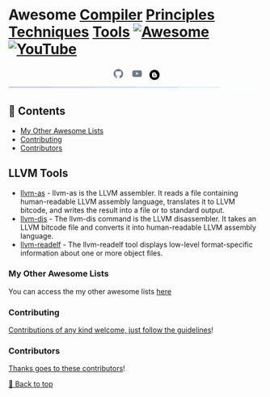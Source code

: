 # Awesome [Compiler](https://en.wikipedia.org/wiki/Compiler) [Principles](https://hpc-wiki.info/hpc/Compiler) [Techniques](http://wiki.osdev.org/Making_a_Compiler) [Tools](https://www.reddit.com/r/Compilers/) [![Awesome](https://awesome.re/badge.svg)](https://awesome.re) [![YouTube](https://img.shields.io/badge/YouTube-%23FF0000.svg?style=for-the-badge&logo=YouTube&logoColor=white)](https://youtube.com/playlist?list=PL9V4Zu3RroiWINf4BVoCw0-4SJkjAXaKD&si=KsGRH38DUGX5hiWw)
<p align="center">
    <a href="https://github.com/cybersecurity-dev/"><img height="25" src="https://github.com/cybersecurity-dev/cybersecurity-dev/blob/main/assets/github.svg" alt="GitHub"></a>
    &nbsp;
    <a href="https://www.youtube.com/@CyberThreatDefence"><img height="25" src="https://github.com/cybersecurity-dev/cybersecurity-dev/blob/main/assets/youtube.svg" alt="YouTube"></a>
    &nbsp;
    <a href="https://cyberthreatdefence.com/my_awesome_lists"><img height="20" src="https://github.com/cybersecurity-dev/cybersecurity-dev/blob/main/assets/blog.svg" alt="My Awesome Lists"></a>
    <img src="https://github.com/cybersecurity-dev/cybersecurity-dev/blob/main/assets/bar.gif">
</p>

## 📖 Contents
- [My Other Awesome Lists](#my-other-awesome-lists)
- [Contributing](#contributing)
- [Contributors](#contributors)

## LLVM Tools
* [llvm-as](https://llvm.org/docs/CommandGuide/llvm-as.html) - llvm-as is the LLVM assembler. It reads a file containing human-readable LLVM assembly language, translates it to LLVM bitcode, and writes the result into a file or to standard output.
* [llvm-dis](https://llvm.org/docs/CommandGuide/llvm-dis.html) - The llvm-dis command is the LLVM disassembler. It takes an LLVM bitcode file and converts it into human-readable LLVM assembly language.
* [llvm-readelf](https://llvm.org/docs/CommandGuide/llvm-readelf.html) - The llvm-readelf tool displays low-level format-specific information about one or more object files.

### My Other Awesome Lists
You can access the my other awesome lists [here](https://cyberthreatdefence.com/my_awesome_lists)

### Contributing

[Contributions of any kind welcome, just follow the guidelines](contributing.md)!

### Contributors

[Thanks goes to these contributors](https://github.com/cybersecurity-dev/awesome-compiler-principles-techniques-tools/graphs/contributors)!

[🔼 Back to top](#awesome-compiler-principles-techniques-tools-)
